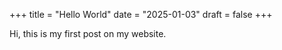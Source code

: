 +++
title = "Hello World"
date = "2025-01-03"
draft = false
+++

Hi, this is my first post on my website.
